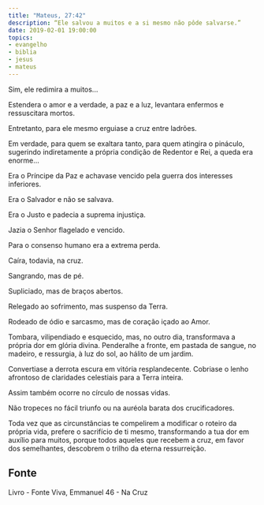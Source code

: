 ```yaml
---
title: "Mateus, 27:42"
description: “Ele salvou a muitos e a si mesmo não pôde salvar­se.”
date: 2019-02-01 19:00:00
topics: 
- evangelho
- biblia
- jesus
- mateus
---
```


Sim, ele redimira a muitos...

Estendera o amor e a verdade, a paz e a luz, levantara enfermos e
ressuscitara mortos.

Entretanto, para ele mesmo erguia­se a cruz entre ladrões.

Em verdade, para quem se exaltara tanto, para quem atingira o pináculo,
sugerindo indiretamente a própria condição de Redentor e Rei, a queda era enorme...

Era o Príncipe da Paz e achava­se vencido pela guerra dos interesses
inferiores.

Era o Salvador e não se salvava.

Era o Justo e padecia a suprema injustiça.

Jazia o Senhor flagelado e vencido.

Para o consenso humano era a extrema perda.

Caíra, todavia, na cruz.

Sangrando, mas de pé.

Supliciado, mas de braços abertos.

Relegado ao sofrimento, mas suspenso da Terra.

Rodeado de ódio e sarcasmo, mas de coração içado ao Amor.

Tombara, vilipendiado e esquecido, mas, no outro dia, transformava a
própria dor em glória divina. Pendera­lhe a fronte, em pastada de sangue, no
madeiro, e ressurgia, à luz do sol, ao hálito de um jardim.

Convertia­se a derrota escura em vitória resplandecente. Cobria­se o lenho
afrontoso de claridades celestiais para a Terra inteira.

Assim também ocorre no círculo de nossas vidas.

Não tropeces no fácil triunfo ou na auréola barata dos crucificadores.

Toda vez que as circunstâncias te compelirem a modificar o roteiro da
própria vida, prefere o sacrifício de ti mesmo, transformando a tua dor em auxílio
para muitos, porque todos aqueles que recebem a cruz, em favor dos semelhantes,
descobrem o trilho da eterna ressurreição.


## Fonte
Livro - Fonte Viva, Emmanuel
46 - Na Cruz
